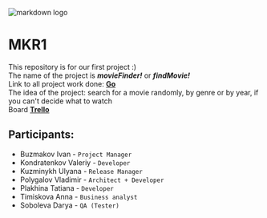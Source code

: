 ![markdown logo](https://s3-us-west-2.amazonaws.com/flx-editorial-wordpress/wp-content/uploads/2018/03/13153742/RT_300EssentialMovies_700X250.jpg)</br>
# MKR1
This repository is for our first project :) </br>
The name of the project is ***movieFinder!*** or ***findMovie!*** </br>
Link to all project work done: [**Go**](https://www.youtube.com/watch?v=ZhIsAZO5gl0) </br>
The idea of the project: search for a movie randomly, 
by genre or by year, if you can't decide what to watch</br>
Board [**Trello**](https://trello.com/b/Saox1goj/mkr1)</br>
## Participants:</br>
- Buzmakov Ivan - `Project Manager`</br>
- Kondratenkov Valeriy - `Developer` </br>
- Kuzminykh Ulyana - `Release Manager`</br>
- Polygalov Vladimir - `Architect + Developer`</br>
- Plakhina Tatiana - `Developer`</br>
- Timiskova Anna - `Business analyst`</br>
- Soboleva Darya - `QA (Tester)`</br>
